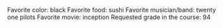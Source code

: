 Favorite color: black 
Favorite food: sushi 
Favorite musician/band: twenty one pilots
Favorite movie: inception 
Requested grade in the course: 94